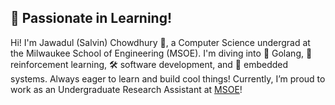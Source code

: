 
## 🚀 Passionate in Learning!
Hi! I'm Jawadul (Salvin) Chowdhury 👋, a Computer Science undergrad at the Milwaukee School of Engineering (MSOE). I'm diving into 🦫 Golang, 🤖 reinforcement learning, 🛠️ software development, and 🔧 embedded systems. Always eager to learn and build cool things! Currently, I’m proud to work as an Undergraduate Research Assistant at [MSOE](https://www.msoe.edu/)!


